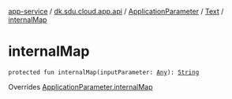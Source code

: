 [app-service](../../../index.md) / [dk.sdu.cloud.app.api](../../index.md) / [ApplicationParameter](../index.md) / [Text](index.md) / [internalMap](./internal-map.md)

# internalMap

`protected fun internalMap(inputParameter: `[`Any`](https://kotlinlang.org/api/latest/jvm/stdlib/kotlin/-any/index.html)`): `[`String`](https://kotlinlang.org/api/latest/jvm/stdlib/kotlin/-string/index.html)

Overrides [ApplicationParameter.internalMap](../internal-map.md)

